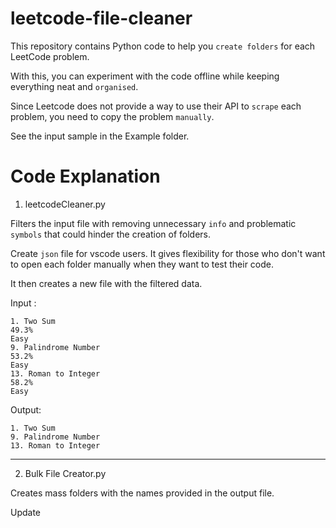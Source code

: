 # leetcode-file-cleaner

This repository contains Python code to help you `create folders` for each LeetCode problem.

With this, you can experiment with the code offline while keeping everything neat and `organised`.

Since Leetcode does not provide a way to use their API to `scrape` each problem, you need to copy the problem `manually`. 

See the input sample in the Example folder.

# Code Explanation

1. leetcodeCleaner.py

Filters the input file with removing unnecessary `info` and problematic `symbols` that could hinder the creation of folders. 

Create `json` file for vscode users. It gives flexibility for those who don't want to open each folder manually when they want to test their code.

It then creates a new file with the filtered data.

Input :
```
1. Two Sum
49.3%
Easy
9. Palindrome Number
53.2%
Easy
13. Roman to Integer
58.2%
Easy
```

Output:
```
1. Two Sum
9. Palindrome Number
13. Roman to Integer
```
___

2. Bulk File Creator.py

Creates mass folders with the names provided in the output file.

Update


